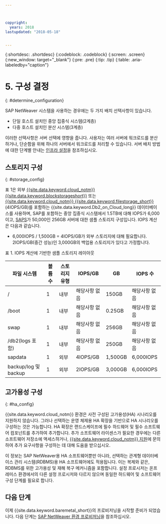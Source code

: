 ```yaml
---



copyright:
  years: 2018
lastupdated: "2018-05-18"


---
```


{:shortdesc: .shortdesc}
{:codeblock: .codeblock}
{:screen: .screen}
{:new_window: target="_blank"}
{:pre: .pre}
{:tip: .tip}
{:table: .aria-labeledby="caption"}


# 5. 구성 결정
{: #determine_configuration}

SAP NetWeaver 시스템을 사용하는 경우에는 두 가지 배치 선택사항이 있습니다.
  * 단일 호스트 설치인 중앙 집중식 시스템(2계층)
  * 다중 호스트 설치인 분산 시스템(3계층)
  
이러한 선택사항은 서버 선택에 영향을 줍니다. 사용자는 여러 서버에 워크로드를 분산하거나, 단순함을 위해 하나의 서버에서 워크로드를 처리할 수 있습니다. 서버 배치 방법에 대한 단계별 안내는 [인프라 설정](/docs/infrastructure/sap-netweaver/sap-setting-up-infrastructure.html#set_up_infrastructure)을 참조하십시오.

## 스토리지 구성
{: #storage_config}

표 1은 외부 [{{site.data.keyword.cloud_notm}} {{site.data.keyword.blockstorageshort}}](https://console.bluemix.net/docs/infrastructure/BlockStorage/index.html#getting-started-with-block-storage) 또는 [{{site.data.keyword.cloud_notm}} {{site.data.keyword.filestorage_short}}](https://console.bluemix.net/docs/infrastructure/FileStorage/index.html#getting-started-with-file-storage)(4IOPS/GB)를 포함하는 {{site.data.keyword.Db2_on_Cloud_long}} 데이터베이스를 사용하며, SAP를 포함하는 중앙 집중식 시스템에서 1.5TB에 대해 IOPS가 6,000이고, [SAPS](/docs/infrastructure/sap-netweaver/sap-size-server.html)가 50,000인 256GB 서버에 대한 샘플 스토리지 구성입니다. IOPS 계산은 다음과 같습니다.

  * 6,000IOPS / 1,500GB = 4IOPS/GB가 외부 스토리지에 대해 필요합니다. 2IOPS/GB(중간 성능)인 3,000GB의 백업용 스토리지가 있다고 가정합니다.
  
표 1. IOPS 계산에 기반한 샘플 스토리지 레이아웃

|파일 시스템 |볼륨 수 |스토리지 유형 |IOPS/GB |GB |IOPS 수 |
| --- | --- | --- | --- | --- | --- |
| / |1 |내부 |해당사항 없음 |150GB |해당사항 없음 |
|/boot |1 |내부 |해당사항 없음 |0.25GB |해당사항 없음 |
|swap |1 |내부 |해당사항 없음 |256GB |해당사항 없음 |
|/db2(logs 포함) |1 |내부 |해당사항 없음 |250GB |해당사항 없음 |
|sapdata |1 |외부 |4IOPS/GB |1,500GB |6,000IOPS |
|backup/log 및 backup |1 |외부 |2IOPS/GB |3,000GB |6,000IOPS |

## 고가용성 구성
{: #ha_config}

{{site.data.keyword.cloud_notm}} 환경은 사전 구성된 고가용성(HA) 시나리오를 지원하지 않습니다. 그러나 선택하는 운영 체제용 HA 확장을 기반으로 HA 시나리오를 구성하는 것은 가능합니다. HA 확장은 랜드스케이프에 필수 하드웨어 및 필수 소프트웨어 컴포넌트를 추가하여 추가합니다. 추가 소프트웨어 라이센스가 필요한 경우에는 다른 소프트웨어 저장소에 액세스하거나, [{{site.data.keyword.cloud_notm}} 지원](https://console.bluemix.net/docs/get-support/howtogetsupport.html#getting-customer-support)에 문의하여 추가 요구사항을 구성하는 데 대해 도움을 받으십시오.

이 정보는 SAP NetWeaver용 HA 소프트웨어뿐만 아니라, 선택하는 관계형 데이터베이스 관리 시스템(RDBMS)용 HA 소프트웨어에도 적용됩니다. 이는 복제와 같은, RDBMS를 위한 고가용성 및 재해 복구 메커니즘을 포함합니다. 설정 프로시저는 온프레미스 환경에서의 다른 설정 프로시저와 다르지 않으며 동일한 하드웨어 및 소프트웨어 구성 단계를 필요로 합니다.

## 다음 단계

이제 {{site.data.keyword.baremetal_short}}의 프로비저닝을 시작할 준비가 되었습니다. 다음 단계는 [SAP NetWeaver 환경 프로비저닝](/docs/infrastructure/sap-netweaver/sap-provision-environment.html)을 참조하십시오.
  
  


